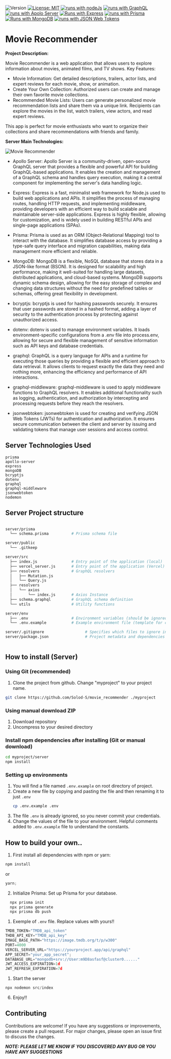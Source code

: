 ![Version](https://img.shields.io/badge/Version-1.0-blue.svg?cacheSeconds=2592000)
[![License: MIT](https://img.shields.io/badge/License-MIT-yellow.svg)](https://opensource.org/licenses/MIT)
[![runs with nodeJs](https://img.shields.io/badge/Runs%20with%20Node.Js-000.svg?style=flat-square&logo=nodedotjs&labelColor=f3f3f3&logoColor=#3C823B)](https://nodejs.org/ru)
[![runs with GraphQL](https://img.shields.io/badge/Runs%20with%20GraphQL-000.svg?style=flat-square&logo=graphql&labelColor=f3f3f3&logoColor=E10098)](https://nestjs.com/)
[![runs with Apolo Server](https://img.shields.io/badge/Runs%20with%20Apolo%20Server-000.svg?style=flat-square&logo=apollographql&labelColor=f3f3f3&logoColor=311C87)](https://nestjs.com/)
[![Runs with Express](https://img.shields.io/badge/Runs%20with%20Express-000.svg?style=flat-square&logo=express&labelColor=f3f3f3&logoColor=000000)](https://expressjs.com/)
[![runs with Prisma](https://img.shields.io/badge/Runs%20with%20Prisma-000.svg?style=flat-square&logo=prisma&labelColor=f3f3f3&logoColor=2D3748)](https://www.prisma.io/)
[![Runs with MongoDB](https://img.shields.io/badge/Runs%20with%20MongoDB-000.svg?style=flat-square&logo=mongodb&labelColor=f3f3f3&logoColor=47A248)](https://www.mongodb.com/)
[![runs with JSON Web Tokens](https://img.shields.io/badge/Runs%20with%20JSON%20Web%20Tokens-000.svg?style=flat-square&logo=jsonwebtokens&labelColor=f3f3f3&logoColor=2D3748)](https://www.prisma.io/)

# Movie Recommender

**Project Description:**

Movie Recommender is a web application that allows users to explore information about movies, animated films, and TV shows. Key Features:

- Movie Information: Get detailed descriptions, trailers, actor lists, and expert reviews for each movie, show, or animation.
- Create Your Own Collection: Authorized users can create and manage their own favorite movie collections.
- Recommended Movie Lists: Users can generate personalized movie recommendation lists and share them via a unique link. Recipients can explore the movies in the list, watch trailers, view actors, and read expert reviews.

This app is perfect for movie enthusiasts who want to organize their collections and share recommendations with friends and family.

**Server Main Technologies:**

![Movie Recommender](/media/banner_server.jpg)

- Apollo Server: Apollo Server is a community-driven, open-source GraphQL server that provides a flexible and powerful API for building GraphQL-based applications. It enables the creation and management of a GraphQL schema and handles query execution, making it a central component for implementing the server's data handling logic.

- Express: Express is a fast, minimalist web framework for Node.js used to build web applications and APIs. It simplifies the process of managing routes, handling HTTP requests, and implementing middleware, providing developers with an efficient way to build scalable and maintainable server-side applications. Express is highly flexible, allowing for customization, and is widely used in building RESTful APIs and single-page applications (SPAs).

- Prisma: Prisma is used as an ORM (Object-Relational Mapping) tool to interact with the database. It simplifies database access by providing a type-safe query interface and migration capabilities, making data management more efficient and reliable.

- MongoDB: MongoDB is a flexible, NoSQL database that stores data in a JSON-like format (BSON). It is designed for scalability and high performance, making it well-suited for handling large datasets, distributed applications, and cloud-based systems. MongoDB supports dynamic schema design, allowing for the easy storage of complex and changing data structures without the need for predefined tables or schemas, offering great flexibility in development.

- bcryptjs: bcryptjs is used for hashing passwords securely. It ensures that user passwords are stored in a hashed format, adding a layer of security to the authentication process by protecting against unauthorized access.

- dotenv: dotenv is used to manage environment variables. It loads environment-specific configurations from a .env file into process.env, allowing for secure and flexible management of sensitive information such as API keys and database credentials.

- graphql: GraphQL is a query language for APIs and a runtime for executing those queries by providing a flexible and efficient approach to data retrieval. It allows clients to request exactly the data they need and nothing more, enhancing the efficiency and performance of API interactions.

- graphql-middleware: graphql-middleware is used to apply middleware functions to GraphQL resolvers. It enables additional functionality such as logging, authentication, and authorization by intercepting and processing requests before they reach the resolvers.

- jsonwebtoken: jsonwebtoken is used for creating and verifying JSON Web Tokens (JWTs) for authentication and authorization. It ensures secure communication between the client and server by issuing and validating tokens that manage user sessions and access control.

## Server Technologies Used

    prisma
    apollo-server
    express
    mongoDB
    bcryptjs
    dotenv
    graphql
    graphql-middleware
    jsonwebtoken
    nodemon

## Server Project structure

```sh

server/prisma
  └── schema.prisma          # Prisma schema file

server/public
  └── .gitkeep

server/src
  ├── index.js               # Entry point of the application (local)
  ├── vercel_server.js       # Entry point of the application (Vercel)
  ├── resolvers              # GraphQL resolvers
  │   ├── Mutation.js
  │   └── Query.js
  ├── resolvers
  │   └── axios
  │       └── index.js       # Axios Instance
  ├── schema.graphql         # GraphQL schema definition
  └── utils                  # Utility functions

server/env
  ├── .env                   # Environment variables (should be ignored by git)
  └── .env.example           # Example environment file (template for configuration)

server/.gitignore                  # Specifies which files to ignore in git
server/package.json                # Project metadata and dependencies



```

## How to install (Server)

### Using Git (recommended)

1.  Clone the project from github. Change "myproject" to your project name.

```bash
git clone https://github.com/Solod-S/movie_recommender ./myproject
```

### Using manual download ZIP

1.  Download repository
2.  Uncompress to your desired directory

### Install npm dependencies after installing (Git or manual download)

```bash
cd myproject/server
npm install
```

### Setting up environments

1.  You will find a file named `.env.example` on root directory of project.
2.  Create a new file by copying and pasting the file and then renaming it to just `.env`
    ```bash
    cp .env.example .env
    ```
3.  The file `.env` is already ignored, so you never commit your credentials.
4.  Change the values of the file to your environment. Helpful comments added to `.env.example` file to understand the constants.

## How to build your own..

1. First install all dependencies with npm or yarn:

```javascript
npm install
```

or

```javascript
yarn;
```

2. Initialize Prisma: Set up Prisma for your database.

```javascript
  npx prisma init
  npx prisma generate
  npx prisma db push
```

1. Exemple of `.env` file. Replace values with yours!!

```javascript
TMDB_TOKEN="TMDB_api_token"
THDB_API_KEY="TMDB_api_key"
IMAGE_BASE_PATH="https://image.tmdb.org/t/p/w300"
PORT=4000
VERCEL_SERVER_URL="https://yourproject.app/api/graphql"
APP_SECRET="your_app_secret";
DATABASE_URL="mongodb+srv://User:m9D8asfasf@cluster0......"
JWT_ACCESS_EXPIRATION=1d
JWT_REFRESH_EXPIRATION=7d
```

1. Start the server

```javascript
npx nodemon src/index
```

6. Enjoy!!

## Contributing

Contributions are welcome! If you have any suggestions or improvements, please create a pull request. For major changes, please open an issue first to discuss the changes.

**_NOTE: PLEASE LET ME KNOW IF YOU DISCOVERED ANY BUG OR YOU HAVE ANY SUGGESTIONS_**
